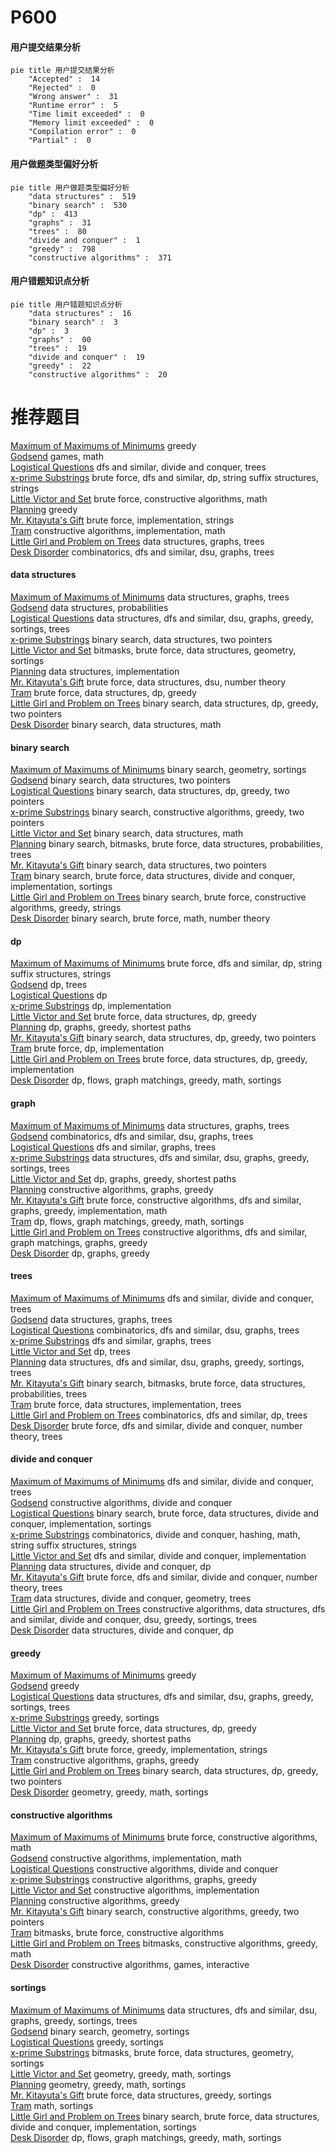 # P600
<!-- tabs:start -->
#### **用户提交结果分析**

```mermaid
pie title 用户提交结果分析
    "Accepted" :  14
    "Rejected" :  0
    "Wrong answer" :  31
    "Runtime error" :  5
    "Time limit exceeded" :  0
    "Memory limit exceeded" :  0
    "Compilation error" :  0
    "Partial" :  0
```
#### **用户做题类型偏好分析**

```mermaid
pie title 用户做题类型偏好分析
    "data structures" :  519
    "binary search" :  530
    "dp" :  413
    "graphs" :  31
    "trees" :  80
    "divide and conquer" :  1
    "greedy" :  798
    "constructive algorithms" :  371
```
#### **用户错题知识点分析**

```mermaid
pie title 用户错题知识点分析
    "data structures" :  16
    "binary search" :  3
    "dp" :  3
    "graphs" :  00
    "trees" :  19
    "divide and conquer" :  19
    "greedy" :  22
    "constructive algorithms" :  20
```
<!-- tabs:end -->
# 推荐题目
[Maximum of Maximums of Minimums](https://codeforces.com/contest/872/problem/B)		greedy		  
[Godsend](http://codeforces.com/problemset/problem/841/B)		games,
                        math		  
[Logistical Questions](http://codeforces.com/problemset/problem/566/C)		dfs and similar,
                        divide and conquer,
                        trees		  
[x-prime Substrings](http://codeforces.com/problemset/problem/1400/F)		brute force,
                        dfs and similar,
                        dp,
                        string suffix structures,
                        strings		  
[Little Victor and Set](http://codeforces.com/problemset/problem/460/D)		brute force,
                        constructive algorithms,
                        math		  
[Planning](https://codeforces.com/contest/854/problem/C)		greedy		  
[Mr. Kitayuta's Gift](http://codeforces.com/problemset/problem/505/A)		brute force,
                        implementation,
                        strings		  
[Tram](http://codeforces.com/problemset/problem/746/C)		constructive algorithms,
                        implementation,
                        math		  
[Little Girl and Problem on Trees](http://codeforces.com/problemset/problem/276/E)		data structures,
                        graphs,
                        trees		  
[Desk Disorder](http://codeforces.com/problemset/problem/859/E)		combinatorics,
                        dfs and similar,
                        dsu,
                        graphs,
                        trees		  
<!-- tabs:start -->
#### **data structures**
[Maximum of Maximums of Minimums](http://codeforces.com/problemset/problem/276/E)		data structures,
                        graphs,
                        trees		  
[Godsend](http://codeforces.com/problemset/problem/1264/C)		data structures,
                        probabilities		  
[Logistical Questions](http://codeforces.com/problemset/problem/1042/F)		data structures,
                        dfs and similar,
                        dsu,
                        graphs,
                        greedy,
                        sortings,
                        trees		  
[x-prime Substrings](http://codeforces.com/problemset/problem/1006/C)		binary search,
                        data structures,
                        two pointers		  
[Little Victor and Set](http://codeforces.com/problemset/problem/1194/E)		bitmasks,
                        brute force,
                        data structures,
                        geometry,
                        sortings		  
[Planning](http://codeforces.com/problemset/problem/962/D)		data structures,
                        implementation		  
[Mr. Kitayuta's Gift](http://codeforces.com/problemset/problem/920/F)		brute force,
                        data structures,
                        dsu,
                        number theory		  
[Tram](http://codeforces.com/problemset/problem/1313/C1)		brute force,
                        data structures,
                        dp,
                        greedy		  
[Little Girl and Problem on Trees](http://codeforces.com/problemset/problem/1492/C)		binary search,
                        data structures,
                        dp,
                        greedy,
                        two pointers		  
[Desk Disorder](http://codeforces.com/problemset/problem/1490/G)		binary search,
                        data structures,
                        math		  
#### **binary search**
[Maximum of Maximums of Minimums](http://codeforces.com/problemset/problem/887/E)		binary search,
                        geometry,
                        sortings		  
[Godsend](http://codeforces.com/problemset/problem/1006/C)		binary search,
                        data structures,
                        two pointers		  
[Logistical Questions](http://codeforces.com/problemset/problem/1492/C)		binary search,
                        data structures,
                        dp,
                        greedy,
                        two pointers		  
[x-prime Substrings](http://codeforces.com/problemset/problem/1463/D)		binary search,
                        constructive algorithms,
                        greedy,
                        two pointers		  
[Little Victor and Set](http://codeforces.com/problemset/problem/1490/G)		binary search,
                        data structures,
                        math		  
[Planning](http://codeforces.com/problemset/problem/1479/D)		binary search,
                        bitmasks,
                        brute force,
                        data structures,
                        probabilities,
                        trees		  
[Mr. Kitayuta's Gift](http://codeforces.com/problemset/problem/1436/E)		binary search,
                        data structures,
                        two pointers		  
[Tram](http://codeforces.com/problemset/problem/1461/D)		binary search,
                        brute force,
                        data structures,
                        divide and conquer,
                        implementation,
                        sortings		  
[Little Girl and Problem on Trees](http://codeforces.com/problemset/problem/1493/C)		binary search,
                        brute force,
                        constructive algorithms,
                        greedy,
                        strings		  
[Desk Disorder](http://codeforces.com/problemset/problem/1487/D)		binary search,
                        brute force,
                        math,
                        number theory		  
#### **dp**
[Maximum of Maximums of Minimums](http://codeforces.com/problemset/problem/1400/F)		brute force,
                        dfs and similar,
                        dp,
                        string suffix structures,
                        strings		  
[Godsend](http://codeforces.com/problemset/problem/294/E)		dp,
                        trees		  
[Logistical Questions](http://codeforces.com/problemset/problem/1381/B)		dp		  
[x-prime Substrings](http://codeforces.com/problemset/problem/811/C)		dp,
                        implementation		  
[Little Victor and Set](http://codeforces.com/problemset/problem/1313/C1)		brute force,
                        data structures,
                        dp,
                        greedy		  
[Planning](http://codeforces.com/problemset/problem/1204/C)		dp,
                        graphs,
                        greedy,
                        shortest paths		  
[Mr. Kitayuta's Gift](http://codeforces.com/problemset/problem/1492/C)		binary search,
                        data structures,
                        dp,
                        greedy,
                        two pointers		  
[Tram](https://codeforces.com/contest/1457/problem/C)		brute force,
                        dp,
                        implementation		  
[Little Girl and Problem on Trees](http://codeforces.com/problemset/problem/1491/C)		brute force,
                        data structures,
                        dp,
                        greedy,
                        implementation		  
[Desk Disorder](http://codeforces.com/problemset/problem/1437/C)		dp,
                        flows,
                        graph matchings,
                        greedy,
                        math,
                        sortings		  
#### **graph**
[Maximum of Maximums of Minimums](http://codeforces.com/problemset/problem/276/E)		data structures,
                        graphs,
                        trees		  
[Godsend](http://codeforces.com/problemset/problem/859/E)		combinatorics,
                        dfs and similar,
                        dsu,
                        graphs,
                        trees		  
[Logistical Questions](http://codeforces.com/problemset/problem/1328/E)		dfs and similar,
                        graphs,
                        trees		  
[x-prime Substrings](http://codeforces.com/problemset/problem/1042/F)		data structures,
                        dfs and similar,
                        dsu,
                        graphs,
                        greedy,
                        sortings,
                        trees		  
[Little Victor and Set](http://codeforces.com/problemset/problem/1204/C)		dp,
                        graphs,
                        greedy,
                        shortest paths		  
[Planning](http://codeforces.com/problemset/problem/41/E)		constructive algorithms,
                        graphs,
                        greedy		  
[Mr. Kitayuta's Gift](http://codeforces.com/problemset/problem/1487/C)		brute force,
                        constructive algorithms,
                        dfs and similar,
                        graphs,
                        greedy,
                        implementation,
                        math		  
[Tram](http://codeforces.com/problemset/problem/1437/C)		dp,
                        flows,
                        graph matchings,
                        greedy,
                        math,
                        sortings		  
[Little Girl and Problem on Trees](http://codeforces.com/problemset/problem/1470/D)		constructive algorithms,
                        dfs and similar,
                        graph matchings,
                        graphs,
                        greedy		  
[Desk Disorder](http://codeforces.com/problemset/problem/1476/C)		dp,
                        graphs,
                        greedy		  
#### **trees**
[Maximum of Maximums of Minimums](http://codeforces.com/problemset/problem/566/C)		dfs and similar,
                        divide and conquer,
                        trees		  
[Godsend](http://codeforces.com/problemset/problem/276/E)		data structures,
                        graphs,
                        trees		  
[Logistical Questions](http://codeforces.com/problemset/problem/859/E)		combinatorics,
                        dfs and similar,
                        dsu,
                        graphs,
                        trees		  
[x-prime Substrings](http://codeforces.com/problemset/problem/1328/E)		dfs and similar,
                        graphs,
                        trees		  
[Little Victor and Set](http://codeforces.com/problemset/problem/294/E)		dp,
                        trees		  
[Planning](http://codeforces.com/problemset/problem/1042/F)		data structures,
                        dfs and similar,
                        dsu,
                        graphs,
                        greedy,
                        sortings,
                        trees		  
[Mr. Kitayuta's Gift](http://codeforces.com/problemset/problem/1479/D)		binary search,
                        bitmasks,
                        brute force,
                        data structures,
                        probabilities,
                        trees		  
[Tram](http://codeforces.com/problemset/problem/1511/C)		brute force,
                        data structures,
                        implementation,
                        trees		  
[Little Girl and Problem on Trees](http://codeforces.com/problemset/problem/1499/F)		combinatorics,
                        dfs and similar,
                        dp,
                        trees		  
[Desk Disorder](http://codeforces.com/problemset/problem/1491/E)		brute force,
                        dfs and similar,
                        divide and conquer,
                        number theory,
                        trees		  
#### **divide and conquer**
[Maximum of Maximums of Minimums](http://codeforces.com/problemset/problem/566/C)		dfs and similar,
                        divide and conquer,
                        trees		  
[Godsend](http://codeforces.com/problemset/problem/1250/M)		constructive algorithms,
                        divide and conquer		  
[Logistical Questions](http://codeforces.com/problemset/problem/1461/D)		binary search,
                        brute force,
                        data structures,
                        divide and conquer,
                        implementation,
                        sortings		  
[x-prime Substrings](http://codeforces.com/problemset/problem/1466/G)		combinatorics,
                        divide and conquer,
                        hashing,
                        math,
                        string suffix structures,
                        strings		  
[Little Victor and Set](http://codeforces.com/problemset/problem/1490/D)		dfs and similar,
                        divide and conquer,
                        implementation		  
[Planning](https://codeforces.com/contest/1483/problem/C)		data structures,
                        divide and conquer,
                        dp		  
[Mr. Kitayuta's Gift](http://codeforces.com/problemset/problem/1491/E)		brute force,
                        dfs and similar,
                        divide and conquer,
                        number theory,
                        trees		  
[Tram](http://codeforces.com/problemset/problem/1303/G)		data structures,
                        divide and conquer,
                        geometry,
                        trees		  
[Little Girl and Problem on Trees](http://codeforces.com/problemset/problem/1494/D)		constructive algorithms,
                        data structures,
                        dfs and similar,
                        divide and conquer,
                        dsu,
                        greedy,
                        sortings,
                        trees		  
[Desk Disorder](http://codeforces.com/problemset/problem/1482/E)		data structures,
                        divide and conquer,
                        dp		  
#### **greedy**
[Maximum of Maximums of Minimums](https://codeforces.com/contest/872/problem/B)		greedy		  
[Godsend](https://codeforces.com/contest/854/problem/C)		greedy		  
[Logistical Questions](http://codeforces.com/problemset/problem/1042/F)		data structures,
                        dfs and similar,
                        dsu,
                        graphs,
                        greedy,
                        sortings,
                        trees		  
[x-prime Substrings](http://codeforces.com/problemset/problem/785/B)		greedy,
                        sortings		  
[Little Victor and Set](http://codeforces.com/problemset/problem/1313/C1)		brute force,
                        data structures,
                        dp,
                        greedy		  
[Planning](http://codeforces.com/problemset/problem/1204/C)		dp,
                        graphs,
                        greedy,
                        shortest paths		  
[Mr. Kitayuta's Gift](https://codeforces.com/contest/1464/problem/B)		brute force,
                        greedy,
                        implementation,
                        strings		  
[Tram](http://codeforces.com/problemset/problem/41/E)		constructive algorithms,
                        graphs,
                        greedy		  
[Little Girl and Problem on Trees](http://codeforces.com/problemset/problem/1492/C)		binary search,
                        data structures,
                        dp,
                        greedy,
                        two pointers		  
[Desk Disorder](https://codeforces.com/contest/1496/problem/C)		geometry,
                        greedy,
                        math,
                        sortings		  
#### **constructive algorithms**
[Maximum of Maximums of Minimums](http://codeforces.com/problemset/problem/460/D)		brute force,
                        constructive algorithms,
                        math		  
[Godsend](http://codeforces.com/problemset/problem/746/C)		constructive algorithms,
                        implementation,
                        math		  
[Logistical Questions](http://codeforces.com/problemset/problem/1250/M)		constructive algorithms,
                        divide and conquer		  
[x-prime Substrings](http://codeforces.com/problemset/problem/41/E)		constructive algorithms,
                        graphs,
                        greedy		  
[Little Victor and Set](http://codeforces.com/problemset/problem/1421/B)		constructive algorithms,
                        implementation		  
[Planning](http://codeforces.com/problemset/problem/1493/A)		constructive algorithms,
                        greedy		  
[Mr. Kitayuta's Gift](http://codeforces.com/problemset/problem/1463/D)		binary search,
                        constructive algorithms,
                        greedy,
                        two pointers		  
[Tram](https://codeforces.com/contest/1456/problem/B)		bitmasks,
                        brute force,
                        constructive algorithms		  
[Little Girl and Problem on Trees](http://codeforces.com/problemset/problem/1492/D)		bitmasks,
                        constructive algorithms,
                        greedy,
                        math		  
[Desk Disorder](https://codeforces.com/contest/1504/problem/D)		constructive algorithms,
                        games,
                        interactive		  
#### **sortings**
[Maximum of Maximums of Minimums](http://codeforces.com/problemset/problem/1042/F)		data structures,
                        dfs and similar,
                        dsu,
                        graphs,
                        greedy,
                        sortings,
                        trees		  
[Godsend](http://codeforces.com/problemset/problem/887/E)		binary search,
                        geometry,
                        sortings		  
[Logistical Questions](http://codeforces.com/problemset/problem/785/B)		greedy,
                        sortings		  
[x-prime Substrings](http://codeforces.com/problemset/problem/1194/E)		bitmasks,
                        brute force,
                        data structures,
                        geometry,
                        sortings		  
[Little Victor and Set](https://codeforces.com/contest/1496/problem/C)		geometry,
                        greedy,
                        math,
                        sortings		  
[Planning](http://codeforces.com/problemset/problem/1495/A)		geometry,
                        greedy,
                        math,
                        sortings		  
[Mr. Kitayuta's Gift](http://codeforces.com/problemset/problem/1497/A)		brute force,
                        data structures,
                        greedy,
                        sortings		  
[Tram](http://codeforces.com/problemset/problem/1427/A)		math,
                        sortings		  
[Little Girl and Problem on Trees](http://codeforces.com/problemset/problem/1461/D)		binary search,
                        brute force,
                        data structures,
                        divide and conquer,
                        implementation,
                        sortings		  
[Desk Disorder](http://codeforces.com/problemset/problem/1437/C)		dp,
                        flows,
                        graph matchings,
                        greedy,
                        math,
                        sortings		  
<!-- tabs:end -->
